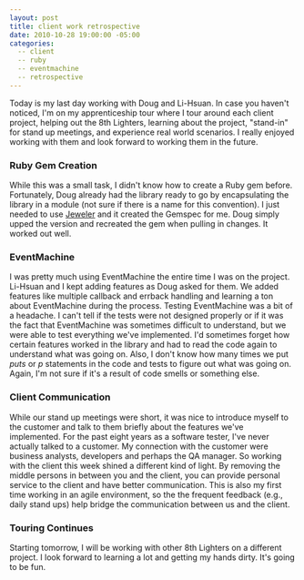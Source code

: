 ```yaml
---
layout: post
title: client work retrospective
date: 2010-10-28 19:00:00 -05:00
categories:
  -- client
  -- ruby
  -- eventmachine
  -- retrospective
---
```


Today is my last day working with Doug and Li\-Hsuan.  In case you haven't noticed, I'm on my apprenticeship tour where I tour around each client project, helping out the 8th Lighters, learning about the project, "stand\-in" for stand up meetings, and experience real world scenarios.  I really enjoyed working with them and look forward to working them in the future.

### Ruby Gem Creation

While this was a small task, I didn't know how to create a Ruby gem before.  Fortunately, Doug already had the library ready to go by encapsulating the library in a module (not sure if there is a name for this convention).  I just needed to use [Jeweler](http://github.com/technicalpickles/jeweler) and it created the Gemspec for me.  Doug simply upped the version and recreated the gem when pulling in changes.  It worked out well.

### EventMachine

I was pretty much using EventMachine the entire time I was on the project.  Li\-Hsuan and I kept adding features as Doug asked for them.  We added features like multiple callback and errback handling and learning a ton about EventMachine during the process.  Testing EventMachine was a bit of a headache.  I can't tell if the tests were not designed properly or if it was the fact that EventMachine was sometimes difficult to understand, but we were able to test everything we've implemented.  I'd sometimes forget how certain features worked in the library and had to read the code again to understand what was going on.  Also, I don't know how many times we put *puts* or *p* statements in the code and tests to figure out what was going on.  Again, I'm not sure if it's a result of code smells or something else.

### Client Communication

While our stand up meetings were short, it was nice to introduce myself to the customer and talk to them briefly about the features we've implemented.  For the past eight years as a software tester, I've never actually talked to a customer.  My connection with the customer were business analysts, developers and perhaps the QA manager.  So working with the client this week shined a different kind of light.  By removing the middle persons in between you and the client, you can provide personal service to the client and have better communication.  This is also my first time working in an agile environment, so the the frequent feedback (e.g., daily stand ups) help bridge the communication between us and the client.

### Touring Continues

Starting tomorrow, I will be working with other 8th Lighters on a different project.  I look forward to learning a lot and getting my hands dirty.  It's going to be fun.
